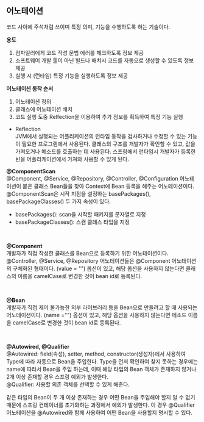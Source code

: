 ## 어노테이션

코드 사이에 주석처럼 쓰이며 특정 의미, 기능을 수행하도록 하는 기술이다.

**용도**

1. 컴파일러에게 코드 작성 문법 에러를 체크하도록 정보 제공
2. 소프트웨어 개발 툴이 아닌 빌드나 배치시 코드를 자동으로 생성할 수 있도록 정보 제공
3. 실행 시 (런타임) 특정 기능을 실행하도록 정보 제공

**어노테이션 동작 순서**

1. 어노테이션 정의
2. 클래스에 어노테이션 배치
3. 코드 실행 도중 Relfection을 이용하여 추가 정보를 획득하여 특정 기능 실행

- Reflection  
  JVM에서 실행되는 어플리케이션의 런타임 동작을 검사하거나 수정할 수 있는 기능이 필요한 프로그램에서 사용된다. 클래스의 구조를 개발자가 확인할 수 있고, 값을 가져오거나 메소드를 호출하는 데 사용된다. 스프링에서 런타임시 개발자가 등록한 빈을 어플리케이션에서 가져와 사용할 수 있게 된다.

**@ComponentScan**  
@Component, @Service, @Repository, @Controller, @Configuration 어노테이션이 붙은 클래스 Bean들을 찾아 Context에 Bean 등록을 해주는 어노테이션이다.  
@ComponentScan은 시작 지점을 설정하는 basePackages(), basePackageClasses() 두 가지 속성이 있다.

- basePackages(): scan을 시작할 패키지를 문자열로 지정
- basePackageClasses(): 스캔 클래스 타입을 지정

<br>

**@Component**  
개발자가 직접 작성한 클래스를 Bean으로 등록하기 위한 어노테이션이다.  
@Controller, @Service, @Repository 어노테이션들은 @Component 어노테이션의 구체화된 형태이다.
(value = "") 옵션이 있고, 해당 옵션을 사용하지 않는다면 클래스의 이름을 camelCase로 변경한 것이 bean id로 등록된다.

<br>

**@Bean**  
개발자가 직접 제어 불가능한 외부 라이브러리 등을 Bean으로 만들려고 할 때 사용되는 어노테이션이다.
(name ="") 옵션이 있고, 해당 옵션을 사용하지 않는다면 메소드 이름을 camelCase로 변경한 것이 bean id로 등록된다.

<br>

**@Autowired, @Qualifier**  
@Autowired: field(속성), setter, method, constructor(생성자)에서 사용하여 Type에 따라 자동으로 Bean을 주입한다. Type을 먼저 확인하여 찾지 못하는 경우에는 name에 따라서 Bean을 주입 하는데, 이때 해당 타입의 Bean 객체가 존재하지 않거나 2개 이상 존재할 경우 스프링 예외가 발생한다.  
@Qualifier: 사용할 의존 객체를 선택할 수 있게 해준다.

같은 타입의 Bean이 두 개 이상 존재하는 경우 어떤 Bean을 주입해야 할지 알 수 없기 때문에 스프링 컨테이너를 초기화하는 과정에서 예외가 발생한다. 이 경우 @Qualifier 어노테이션을 @Autowired와 함께 사용하여 어떤 Bean을 사용할지 명시할 수 있다.
